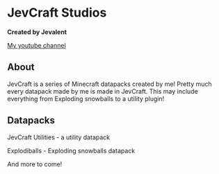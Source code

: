 # JevCraft Studios
**Created by Jevalent**

[My youtube channel](https://www.youtube.com/channel/UCOpQiKyUCFJj-5gHo9Hre8Q)

## About
JevCraft is a series of Minecraft datapacks created by me! Pretty much every datapack made by me is made in JevCraft. This may include everything from Exploding 
snowballs to a utility plugin!


## Datapacks
JevCraft Utilities - a utility datapack

Explodiballs - Exploding snowballs datapack

And more to come!
